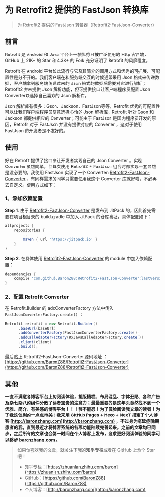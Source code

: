 # 为 Retrofit2 提供的 FastJson 转换库

> 为 Retrofit2 提供的 FastJson 转换器（Retrofit2-FastJson-Converter）

## 前言

Retrofit 是 Android 和 Java 平台上一款优秀且被广泛使用的 Http 客户端，GitHub 上 21K+ 的 Star 和 4.3K+ 的 Fork 充分证明了 Retrofit 的风靡程度。

Retrofit 在 Android 平台如此流行与它及其简介的调用方式和优秀的可扩展、可配置性是分不开的。我们客户端在和服务端交互的时候通常采用 Json 格式来传递数据，客户端拿到服务端传递过来的 Json 格式的数据后需要对它进行解析；Retrofit2 并未提供 Json 解析功能，但可提供接口让客户端程序员配置 Json Converter以选择自己喜欢的 Json 解析库。

Json 解析库有很多：Gson、Jackson、FastJson等等。Retrofit 优秀的可配置性可以让我们客户端程序员随意选择心怡的 Json 解析库，Retrofit 针对 Gson 和 Jackson 都提供相应的 Converter；可能由于 FastJson 是国内程序员开发的原因，Retrofit 对于 FastJson 并没有提供对应的 Converter ，这对于使用 FastJson 的开发者是不友好的。

## 使用

好在 Retrofit 提供了接口来让开发者实现自己的 Json Converter 。实现 Converter 虽然简单，但每次使用 Retrofit2 + FastJson 组合时都实现一套显然是没必要的。我使用 FastJson 实现了一个 Converter: [Retrofit2-FastJson-Converter](https://github.com/BaronZ88/Retrofit2-FastJson-Converter) ，有同样需求的同学只需要使用我这个 Converter 库就好啦，不必再去自定义。使用方式如下：

### 1、添加依赖配置

**Step 1**. 由于 [Retrofit2-FastJson-Converter](https://github.com/BaronZ88/Retrofit2-FastJson-Converter)  是发布到 JitPack 的，因此首先需要在项目根目录的 build.gradle 中加入 JitPack 的仓库地址，具体配置如下：

```groovy
allprojects {
	repositories {
		...
		maven { url 'https://jitpack.io' }
	}
}
```
	
**Step 2**. 在具体使用 [Retrofit2-FastJson-Converter](https://github.com/BaronZ88/Retrofit2-FastJson-Converter) 的 module 中加入依赖配置：

```groovy
dependencies {
	compile 'com.github.BaronZ88:Retrofit2-FastJson-Converter:lastVersion'
}
```

### 2、配置 Retrofit Converter

在 Retrofit.Builder 的 addConverterFactory 方法中传入 `FastJsonConverterFactory.create()` ：

```java
Retrofit retrofit = new Retrofit.Builder()
      .baseUrl(baseUrl)
      .addConverterFactory(FastJsonConverterFactory.create())
      .addCallAdapterFactory(RxJavaCallAdapterFactory.create())
      .client(client)
      .build();
```

最后贴上 Retrofit2-FastJson-Converter 源码地址 ：[https://github.com/BaronZ88/Retrofit2-FastJson-Converter](https://github.com/BaronZ88/Retrofit2-FastJson-Converter)

## 其他

**一直不满意各博客平台上的阅读体验，排版糟糕、布局混乱、字体丑陋、各种广告及杂七杂八的组件分散了读者宝贵的注意力；最最重要的是这年头竟然找不到一个优雅、简介、有美感的博客平台！！！我不能忍！为了赏脸阅读我文章的读者！为了我这仅剩的一点点审美！我采用 GitHub Pages + Hexo + NexT 搭建了个人博客 [http://baronzhang.com](http://baronzhang.com) ，不过身为拖延症晚期患者的我，直到最近才将博客系统的各项功能陆续完善起来。之前的文章均已同步，之后所有的文章也会第一时间在个人博客上发布，追求更好阅读体验的同学可以移步 [baronzhang.com](http://baronzhang.com) 。**

> 如果你喜欢我的文章，就关注下我的**知乎专栏**或者在 GitHub 上添个 Star 吧！
>   
> * 知乎专栏：[https://zhuanlan.zhihu.com/baron](https://zhuanlan.zhihu.com/baron)  
> * GitHub：[https://github.com/BaronZ88](https://github.com/BaronZ88)
> * 个人博客：[http://baronzhang.com](http://baronzhang.com)




